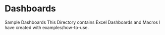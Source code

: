 # Dashboards
Sample Dashboards
This Directory contains Excel Dashboards and Macros I have created with examples/how-to-use.
